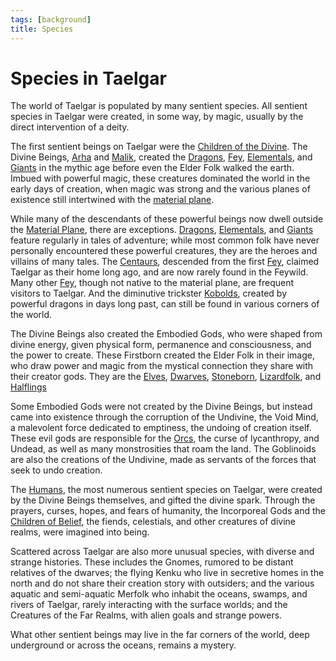```yaml
---
tags: [background]
title: Species
---
```

# Species in Taelgar

The world of Taelgar is populated by many sentient species. All sentient species in Taelgar were created, in some way, by magic, usually by the direct intervention of a deity.  

The first sentient beings on Taelgar were the [Children of the Divine](<children-of-the-divine/children-of-the-divine.md>). The Divine Beings, [Arha](<../cosmology/gods/high-gods/arha.md>) and [Malik](<../cosmology/gods/high-gods/malik.md>), created the [Dragons](<children-of-the-divine/dragons.md>), [Fey](<children-of-the-divine/fey/fey.md>), [Elementals](<children-of-the-divine/elementals.md>), and [Giants](<children-of-the-divine/giants.md>) in the mythic age before even the Elder Folk walked the earth. Imbued with powerful magic, these creatures dominated the world in the early days of creation, when magic was strong and the various planes of existence still intertwined with the [material plane](<../cosmology/multiverse/material-plane.md>). 

While many of the descendants of these powerful beings now dwell outside the [Material Plane](<../cosmology/multiverse/material-plane.md>), there are exceptions. [Dragons](<children-of-the-divine/dragons.md>), [Elementals](<children-of-the-divine/elementals.md>), and [Giants](<children-of-the-divine/giants.md>) feature regularly in tales of adventure; while most common folk have never personally encountered these powerful creatures, they are the heroes and villains of many tales. The [Centaurs](<children-of-the-divine/centaurs/centaurs.md>), descended from the first [Fey](<children-of-the-divine/fey/fey.md>), claimed Taelgar as their home long ago, and are now rarely found in the Feywild. Many other [Fey](<children-of-the-divine/fey/fey.md>), though not native to the material plane, are frequent visitors to Taelgar. And the diminutive trickster [Kobolds](<children-of-the-divine/kobolds/kobolds.md>), created by powerful dragons in days long past, can still be found in various corners of the world. 

The Divine Beings also created the Embodied Gods, who were shaped from divine energy, given physical form, permanence and consciousness, and the power to create. These Firstborn created the Elder Folk in their image, who draw power and magic from the mystical connection they share with their creator gods. They are the [Elves](<children-of-the-embodied-gods/elves/elves.md>), [Dwarves](<children-of-the-embodied-gods/dwarves/dwarves.md>), [Stoneborn](<children-of-the-embodied-gods/stoneborn/stoneborn.md>), [Lizardfolk](<children-of-the-embodied-gods/lizardfolk/lizardfolk.md>), and [Halflings](<children-of-the-embodied-gods/halflings/halflings.md>)

Some Embodied Gods were not created by the Divine Beings, but instead came into existence through the corruption of the Undivine, the Void Mind, a malevolent force dedicated to emptiness, the undoing of creation itself. These evil gods are responsible for the [Orcs](<children-of-the-embodied-gods/orcs/orcs.md>), the curse of lycanthropy, and Undead, as well as many monstrosities that roam the land. The Goblinoids are also the creations of the Undivine, made as servants of the forces that seek to undo creation. 

The [Humans](<humans/humans.md>), the most numerous sentient species on Taelgar, were created by the Divine Beings themselves, and gifted the divine spark. Through the prayers, curses, hopes, and fears of humanity, the Incorporeal Gods and the [Children of Belief](<children-of-belief/children-of-belief.md>), the fiends, celestials, and other creatures of divine realms, were imagined into being.

Scattered across Taelgar are also more unusual species, with diverse and strange histories. These includes the Gnomes, rumored to be distant relatives of the dwarves; the flying Kenku who live in secretive homes in the north and do not share their creation story with outsiders; and the various aquatic and semi-aquatic Merfolk who inhabit the oceans, swamps, and rivers of Taelgar, rarely interacting with the surface worlds; and the Creatures of the Far Realms, with alien goals and strange powers. 

What other sentient beings may live in the far corners of the world, deep underground or across the oceans, remains a mystery. 